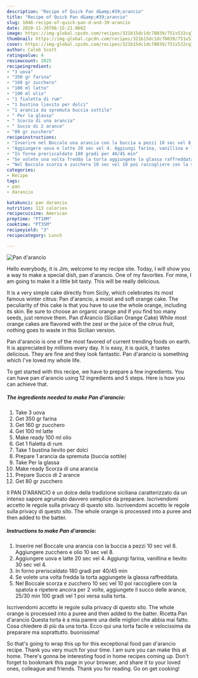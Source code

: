 ```yaml
---
description: "Recipe of Quick Pan d&amp;#39;arancio"
title: "Recipe of Quick Pan d&amp;#39;arancio"
slug: 1046-recipe-of-quick-pan-d-and-39-arancio
date: 2020-11-26T06:15:21.068Z
image: https://img-global.cpcdn.com/recipes/321b15dc1dc78039/751x532cq70/pan-darancio-recipe-main-photo.jpg
thumbnail: https://img-global.cpcdn.com/recipes/321b15dc1dc78039/751x532cq70/pan-darancio-recipe-main-photo.jpg
cover: https://img-global.cpcdn.com/recipes/321b15dc1dc78039/751x532cq70/pan-darancio-recipe-main-photo.jpg
author: Caleb Scott
ratingvalue: 4
reviewcount: 2025
recipeingredient:
- "3 uova"
- "350 gr farina"
- "160 gr zucchero"
- "100 ml latte"
- "100 ml olio"
- "1 fialetta di rum"
- "1 bustina lievito per dolci"
- "1 arancia da spremuta buccia sottile"
- " Per la glassa"
- " Scorza di una arancia"
- " Succo di 2 arance"
- "80 gr zucchero"
recipeinstructions:
- "Inserire nel Boccale una arancia con la buccia a pezzi 10 sec vel 8. Aggiungere zucchero e olio 10 sec vel 8."
- "Aggiungere uova e latte 20 sec vel 4. Aggiungi farina, vanillina e lievito 30 sec vel 4."
- "In forno preriscaldato 180 gradi per 40/45 min"
- "Se volete una volta fredda la torta aggiungete la glassa raffreddata."
- "Nel Boccale scorza e zucchero 10 sec vel 10 poi raccogliere con la spatola e ripetere ancora per 2 volte, aggiungete il succo delle arance, 25/30 min 100 gradi vel 1 poi versa sulla torta."
categories:
- Recipe
tags:
- pan
- darancio

katakunci: pan darancio 
nutrition: 113 calories
recipecuisine: American
preptime: "PT10M"
cooktime: "PT35M"
recipeyield: "3"
recipecategory: Lunch

---
```



![Pan d&#39;arancio](https://img-global.cpcdn.com/recipes/321b15dc1dc78039/751x532cq70/pan-darancio-recipe-main-photo.jpg)

Hello everybody, it is Jim, welcome to my recipe site. Today, I will show you a way to make a special dish, pan d&#39;arancio. One of my favorites. For mine, I am going to make it a little bit tasty. This will be really delicious.

It is a very simple cake directly from Sicily, which celebrates its most famous winter citrus: Pan d&#39;arancio, a moist and soft orange cake. The peculiarity of this cake is that you have to use the whole orange, including its skin. Be sure to choose an organic orange and if you find too many seeds, just remove them. Pan d&#39;Arancio (Sicilian Orange Cake) While most orange cakes are flavored with the zest or the juice of the citrus fruit, nothing goes to waste in this Sicilian version.

Pan d&#39;arancio is one of the most favored of current trending foods on earth. It is appreciated by millions every day. It is easy, it is quick, it tastes delicious. They are fine and they look fantastic. Pan d&#39;arancio is something which I've loved my whole life.


To get started with this recipe, we have to prepare a few ingredients. You can have pan d&#39;arancio using 12 ingredients and 5 steps. Here is how you can achieve that.

<!--inarticleads1-->

##### The ingredients needed to make Pan d&#39;arancio:

1. Take 3 uova
1. Get 350 gr farina
1. Get 160 gr zucchero
1. Get 100 ml latte
1. Make ready 100 ml olio
1. Get 1 fialetta di rum
1. Take 1 bustina lievito per dolci
1. Prepare 1 arancia da spremuta (buccia sottile)
1. Take  Per la glassa
1. Make ready  Scorza di una arancia
1. Prepare  Succo di 2 arance
1. Get 80 gr zucchero


Il PAN D&#39;ARANCIO è un dolce della tradizione siciliana caratterizzato da un intenso sapore agrumato davvero semplice da preparare. Iscrivendomi accetto le regole sulla privacy di questo sito. Iscrivendomi accetto le regole sulla privacy di questo sito. The whole orange is processed into a puree and then added to the batter. 

<!--inarticleads2-->

##### Instructions to make Pan d&#39;arancio:

1. Inserire nel Boccale una arancia con la buccia a pezzi 10 sec vel 8. Aggiungere zucchero e olio 10 sec vel 8.
1. Aggiungere uova e latte 20 sec vel 4. Aggiungi farina, vanillina e lievito 30 sec vel 4.
1. In forno preriscaldato 180 gradi per 40/45 min
1. Se volete una volta fredda la torta aggiungete la glassa raffreddata.
1. Nel Boccale scorza e zucchero 10 sec vel 10 poi raccogliere con la spatola e ripetere ancora per 2 volte, aggiungete il succo delle arance, 25/30 min 100 gradi vel 1 poi versa sulla torta.


Iscrivendomi accetto le regole sulla privacy di questo sito. The whole orange is processed into a puree and then added to the batter. Ricetta Pan d&#39;arancio Questa torta è a mia parere una delle migliori che abbia mai fatto. Cosa chiedere di più da una torta. Ecco qui una torta facile e velocissima da preparare ma soprattutto. buonissima! 

So that's going to wrap this up for this exceptional food pan d&#39;arancio recipe. Thank you very much for your time. I am sure you can make this at home. There's gonna be interesting food in home recipes coming up. Don't forget to bookmark this page in your browser, and share it to your loved ones, colleague and friends. Thank you for reading. Go on get cooking!
